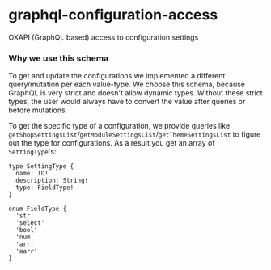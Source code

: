 # graphql-configuration-access
OXAPI (GraphQL based) access to configuration settings


### Why we use this schema
To get and update the configurations we implemented a different query/mutation per each value-type.
We choose this schema, because GraphQL is very strict and doesn't allow dynamic types. Without these strict types,
the user would always have to convert the value after queries or before mutations.

To get the specific type of a configuration, we provide queries like
`getShopSettingsList`/`getModuleSettingsList`/`getThemeSettingsList` to figure out the type for configurations.
As a result you get an array of `SettingType`'s:

```
type SettingType {
  name: ID!
  description: String!
  type: FieldType!
}

enum FieldType {
  'str'
  'select'
  'bool'
  'num
  'arr'
  'aarr'
}
```
